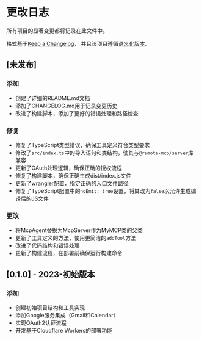 # 更改日志

所有项目的显著变更都将记录在此文件中。

格式基于[Keep a Changelog](https://keepachangelog.com/zh-CN/1.0.0/)，
并且该项目遵循[语义化版本](https://semver.org/lang/zh-CN/)。

## [未发布]

### 添加
- 创建了详细的README.md文档
- 添加了CHANGELOG.md用于记录变更历史
- 改进了构建脚本，添加了更好的错误处理和路径检查

### 修复
- 修复了TypeScript类型错误，确保工具定义符合类型要求
- 修改了`src/index.ts`中的导入语句和类结构，使其与`@remote-mcp/server`库兼容
- 更新了OAuth处理逻辑，确保正确的授权流程
- 修复了构建脚本，确保正确生成dist/index.js文件
- 更新了wrangler配置，指定正确的入口文件路径
- 修复了TypeScript配置中的`noEmit: true`设置，将其改为`false`以允许生成编译后的JS文件

### 更改
- 将McpAgent替换为McpServer作为MyMCP类的父类
- 更新了工具定义的方法，使用更简洁的`addTool`方法
- 改进了代码结构和错误处理
- 更新了构建流程，在部署前确保运行构建命令

## [0.1.0] - 2023-初始版本

### 添加
- 创建初始项目结构和工具实现
- 添加Google服务集成（Gmail和Calendar）
- 实现OAuth2认证流程
- 开发基于Cloudflare Workers的部署功能
